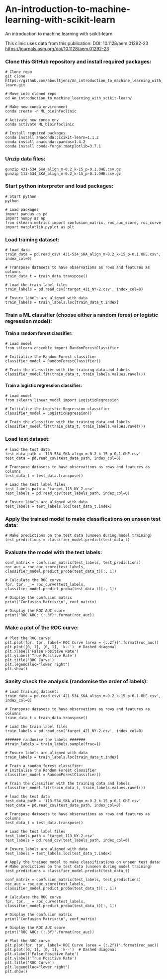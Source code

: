 # An-introduction-to-machine-learning-with-scikit-learn
An introduction to machine learning with scikit-learn


This clinic uses data from this publication:
DOI: 10.1128/aem.01292-23
https://journals.asm.org/doi/10.1128/aem.01292-23

### Clone this GitHub repository and install required packages:
```
# Clone repo
git clone https://github.com/abuultjens/An_introduction_to_machine_learning_with_scikit-learn.git

# Move into cloned repo
cd An_introduction_to_machine_learning_with_scikit-learn/

# Make new conda environment
conda create -n ML_bioinfoclinic

# Activate new conda env
conda activate ML_bioinfoclinic

# Install required packages
conda install anaconda::scikit-learn=1.1.2
conda install anaconda::pandas=1.4.2
conda install conda-forge::matplotlib=3.7.1
```

### Unzip data files:
```
gunzip 421-534_SKA_align_m-0.2_k-15_p-0.1.OHE.csv.gz
gunzip 113-534_SKA_align_m-0.2_k-15_p-0.1.OHE.csv.gz
```

### Start python interpreter and load packages:
```
# Start python
python

# Load packages
import pandas as pd
import numpy as np
from sklearn.metrics import confusion_matrix, roc_auc_score, roc_curve
import matplotlib.pyplot as plt
```

### Load training dataset:
```
# load data
train_data = pd.read_csv('421-534_SKA_align_m-0.2_k-15_p-0.1.OHE.csv', index_col=0)

# Transpose datasets to have observations as rows and features as columns
train_data_t = train_data.transpose()

# Load the train label files
train_labels = pd.read_csv('target_421_NY-2.csv', index_col=0)

# Ensure labels are aligned with data
train_labels = train_labels.loc[train_data_t.index]
```

### Train a ML classifier (choose either a random forest or logistic regression model):

#### Train a random forest classifier:
```
# Load model
from sklearn.ensemble import RandomForestClassifier

# Initialise the Random Forest classifier
classifier_model = RandomForestClassifier()

# Train the classifier with the training data and labels
classifier_model.fit(train_data_t, train_labels.values.ravel())
```

#### Train a logistic regression classifier:
```
# Load model
from sklearn.linear_model import LogisticRegression

# Initialise the Logistic Regression classifier
classifier_model = LogisticRegression()

# Train the classifier with the training data and labels
classifier_model.fit(train_data_t, train_labels.values.ravel())
```

### Load test dataset:
```
# load the test data
test_data_path = '113-534_SKA_align_m-0.2_k-15_p-0.1.OHE.csv'
test_data = pd.read_csv(test_data_path, index_col=0)

# Transpose datasets to have observations as rows and features as columns
test_data_t = test_data.transpose()

# Load the test label files
test_labels_path = 'target_113_NY-2.csv'
test_labels = pd.read_csv(test_labels_path, index_col=0)

# Ensure labels are aligned with data
test_labels = test_labels.loc[test_data_t.index]
```

### Apply the trained model to make classifications on unseen test data:
```
# Make predictions on the test data (unseen during model training)
test_predictions = classifier_model.predict(test_data_t)
```

### Evaluate the model with the test labels:
```
conf_matrix = confusion_matrix(test_labels, test_predictions)
roc_auc = roc_auc_score(test_labels, classifier_model.predict_proba(test_data_t)[:, 1])

# Calculate the ROC curve
fpr, tpr, _ = roc_curve(test_labels, classifier_model.predict_proba(test_data_t)[:, 1])

# Display the confusion matrix
print("Confusion Matrix:\n", conf_matrix)

# Display the ROC AUC score
print("ROC AUC: {:.3f}".format(roc_auc))
```

### Make a plot of the ROC curve:
```
# Plot the ROC curve
plt.plot(fpr, tpr, label='ROC Curve (area = {:.2f})'.format(roc_auc))
plt.plot([0, 1], [0, 1], 'k--')  # Dashed diagonal
plt.xlabel('False Positive Rate')
plt.ylabel('True Positive Rate')
plt.title('ROC Curve')
plt.legend(loc="lower right")
plt.show()
```

### Sanity check the analysis (randomise the order of labels):
```
# Load training dataset:
train_data = pd.read_csv('421-534_SKA_align_m-0.2_k-15_p-0.1.OHE.csv', index_col=0)

# Transpose datasets to have observations as rows and features as columns
train_data_t = train_data.transpose()

# Load the train label files
train_labels = pd.read_csv('target_421_NY-2.csv', index_col=0)

####### randomise the labels #######
#train_labels = train_labels.sample(frac=1)

# Ensure labels are aligned with data
train_labels = train_labels.loc[train_data_t.index]

# Train a random forest classifier:
# Initialise the Random Forest classifier
classifier_model = RandomForestClassifier()

# Train the classifier with the training data and labels
classifier_model.fit(train_data_t, train_labels.values.ravel())

# load the test data
test_data_path = '113-534_SKA_align_m-0.2_k-15_p-0.1.OHE.csv'
test_data = pd.read_csv(test_data_path, index_col=0)

# Transpose datasets to have observations as rows and features as columns
test_data_t = test_data.transpose()

# Load the test label files
test_labels_path = 'target_113_NY-2.csv'
test_labels = pd.read_csv(test_labels_path, index_col=0)

# Ensure labels are aligned with data
test_labels = test_labels.loc[test_data_t.index]

# Apply the trained model to make classifications on unseen test data:
# Make predictions on the test data (unseen during model training)
test_predictions = classifier_model.predict(test_data_t)

conf_matrix = confusion_matrix(test_labels, test_predictions)
roc_auc = roc_auc_score(test_labels, classifier_model.predict_proba(test_data_t)[:, 1])

# Calculate the ROC curve
fpr, tpr, _ = roc_curve(test_labels, classifier_model.predict_proba(test_data_t)[:, 1])

# Display the confusion matrix
print("Confusion Matrix:\n", conf_matrix)

# Display the ROC AUC score
print("ROC AUC: {:.3f}".format(roc_auc))

# Plot the ROC curve
plt.plot(fpr, tpr, label='ROC Curve (area = {:.2f})'.format(roc_auc))
plt.plot([0, 1], [0, 1], 'k--')  # Dashed diagonal
plt.xlabel('False Positive Rate')
plt.ylabel('True Positive Rate')
plt.title('ROC Curve')
plt.legend(loc="lower right")
plt.show()

```








